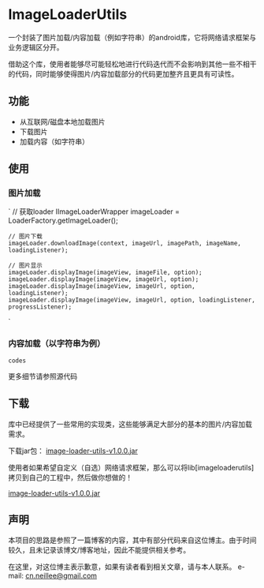 # ImageLoaderUtils

一个封装了图片加载/内容加载（例如字符串）的android库，它将网络请求框架与业务逻辑区分开。

借助这个库，使用者能够尽可能轻松地进行代码迭代而不会影响到其他一些不相干的代码，同时能够使得图片/内容加载部分的代码更加整齐且更具有可读性。

##  功能

- 从互联网/磁盘本地加载图片
- 下载图片
- 加载内容（如字符串）

## 使用

### 图片加载

`
    // 获取loader
    IImageLoaderWrapper imageLoader = LoaderFactory.getImageLoader();

    // 图片下载
    imageLoader.downloadImage(context, imageUrl, imagePath, imageName, loadingListener);

    // 图片显示
    imageLoader.displayImage(imageView, imageFile, option);
    imageLoader.displayImage(imageView, imageUrl, option);
    imageLoader.displayImage(imageView, imageUrl, option, loadingListener);
    imageLoader.displayImage(imageView, imageUrl, option, loadingListener, progressListener);
`

### 内容加载（以字符串为例）

`
    codes
`

更多细节请参照源代码

## 下载

库中已经提供了一些常用的实现类，这些能够满足大部分的基本的图片/内容加载需求。

下载jar包：
[image-loader-utils-v1.0.0.jar](...)

使用者如果希望自定义（自选）网络请求框架，那么可以将lib[imageloaderutils]拷贝到自己的工程中，然后做你想做的！

[image-loader-utils-v1.0.0.jar](...)

## 声明

本项目的思路是参照了一篇博客的内容，其中有部分代码来自这位博主。由于时间较久，且未记录该博文/博客地址，因此不能提供相关参考。

在这里，对这位博主表示歉意，如果有读者看到相关文章，请与本人联系。
e-mail: cn.neillee@gmail.com

